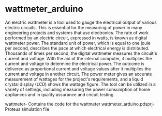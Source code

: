 # wattmeter_arduino

An electric wattmeter is a tool used to gauge the electrical output of various electric circuits. This is essential for the measuring of power in many engineering projects and systems that use electronics. The rate of work performed by an electric circuit, expressed in watts, is known as digital wattmeter power. The standard unit of power, which is equal to one joule per second, describes the pace at which electrical energy is distributed. Thousands of times per second, the digital wattmeter measures the circuit's current and voltage. With the aid of the internal computer, it multiplies the current and voltage to determine the electrical power. The outcome is delivered as proportional current and voltage values after it multiplies the current and voltage in another circuit. The power meter gives an accurate measurement of wattages for the project's requirements, and a liquid crystal display (LCD) shows the wattage figure. The tool can be utilized in a variety of settings, including measuring the power consumption of home appliances and in quality assurance and circuit testing. 

wattmeter- Contains the code for the wattmeter
wattmeter_arduino.pdsprj- Proteus simulation file

